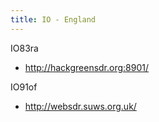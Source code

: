 ```yaml
---
title: IO - England
---
```


IO83ra

* http://hackgreensdr.org:8901/

IO91of

* http://websdr.suws.org.uk/
